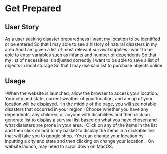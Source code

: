 # Get Prepared
 
## User Story 
As a user seeking disaster preparedness
I want my location to be identified or be entered
So that I may able to see a history of natural disasters in my area
And I am given a list of most relevant survival supplies
I want to be able to enter variables such as infants and number of dependents
So that my list of necessities is adjusted correctly
I want to be able to save a list of objects in local storage
So that I may use said list to purchase objects online
 
## Usage
 
-When the website is launched, allow the browser to access your location. Your city and state, current weather of your location, and a map of your location will be displayed.
-In the middle of the page, you will see notable disasters that occurred in your region
-Choose whether you have any dependents, any children, or anyone with disabilities and then click on generate list to display a survival list based on what you have chosen and what disasters are prone in your area.
-Click on any of the items in the list and then click on add to my basket to display the items in a clickable link that will take you to google shop.
-You can change your location by inputting a city and state and then clicking on change your location.
-On website launch, may need to scroll down on MacOS.

